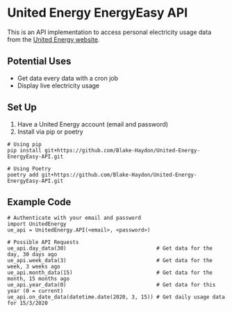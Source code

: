 # United Energy EnergyEasy API

This is an API implementation to access personal electricity usage data from the [United Energy website](https://energyeasy.ue.com.au/).   

## Potential Uses
- Get data every data with a cron job
- Display live electricity usage

## Set Up
1. Have a United Energy account (email and password)
2. Install via pip or poetry

```
# Using pip
pip install git+https://github.com/Blake-Haydon/United-Energy-EnergyEasy-API.git

# Using Poetry
poetry add git+https://github.com/Blake-Haydon/United-Energy-EnergyEasy-API.git 
```

## Example Code
```
# Authenticate with your email and password
import UnitedEnergy
ue_api = UnitedEnergy.API(<email>, <password>) 

# Possible API Requests
ue_api.day_data(30)                             # Get data for the day, 30 days ago
ue_api.week_data(3)                             # Get data for the week, 3 weeks ago
ue_api.month_data(15)                           # Get data for the month, 15 months ago
ue_api.year_data(0)                             # Get data for this year (0 = current)
ue_api.on_date_data(datetime.date(2020, 3, 15)) # Get daily usage data for 15/3/2020